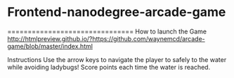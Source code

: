 # Frontend-nanodegree-arcade-game
===============================
How to launch the Game
http://htmlpreview.github.io/?https://github.com/waynemcd/arcade-game/blob/master/index.html

 Instructions
 Use the arrow keys to navigate the player to safely to the water while avoiding ladybugs! Score points each time the water is reached.
